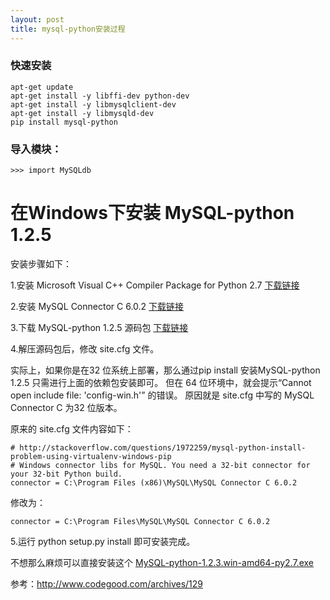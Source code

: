 ```yaml
---
layout: post
title: mysql-python安装过程
---
```


### 快速安装

	apt-get update
	apt-get install -y libffi-dev python-dev
	apt-get install -y libmysqlclient-dev
	apt-get install -y libmysqld-dev
	pip install mysql-python

### 导入模块：

	>>> import MySQLdb


# 在Windows下安装 MySQL-python 1.2.5

安装步骤如下：

1.安装 Microsoft Visual C++ Compiler Package for Python 2.7  [下载链接](https://www.microsoft.com/en-us/download/details.aspx?id=44266)

2.安装 MySQL Connector C 6.0.2  [下载链接](https://dev.mysql.com/downloads/connector/c/6.0.html)

3.下载 MySQL-python 1.2.5 源码包  [下载链接](https://pypi.python.org/pypi/MySQL-python/1.2.5)

4.解压源码包后，修改 site.cfg 文件。

实际上，如果你是在32 位系统上部署，那么通过pip install 安装MySQL-python 1.2.5 只需进行上面的依赖包安装即可。
但在 64 位环境中，就会提示“Cannot open include file: 'config-win.h'” 的错误。
原因就是 site.cfg 中写的 MySQL Connector C 为32 位版本。

原来的 site.cfg 文件内容如下：

	# http://stackoverflow.com/questions/1972259/mysql-python-install-problem-using-virtualenv-windows-pip
	# Windows connector libs for MySQL. You need a 32-bit connector for your 32-bit Python build.
	connector = C:\Program Files (x86)\MySQL\MySQL Connector C 6.0.2

修改为：

	connector = C:\Program Files\MySQL\MySQL Connector C 6.0.2

5.运行 python setup.py install 即可安装完成。


不想那么麻烦可以直接安装这个 [MySQL-python-1.2.3.win-amd64-py2.7.exe](http://www.codegood.com/download/11/) 

参考：http://www.codegood.com/archives/129